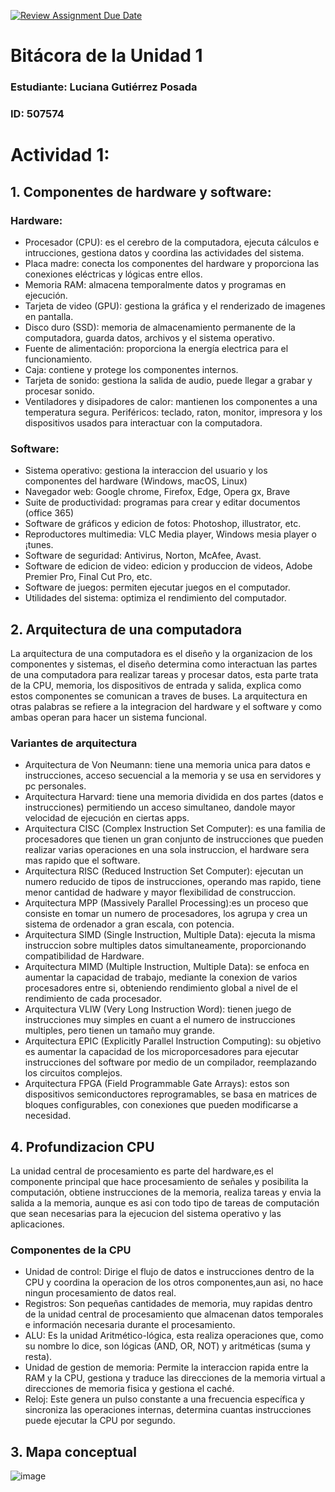 [![Review Assignment Due Date](https://classroom.github.com/assets/deadline-readme-button-22041afd0340ce965d47ae6ef1cefeee28c7c493a6346c4f15d667ab976d596c.svg)](https://classroom.github.com/a/WfEJSxe8)
# Bitácora de la Unidad 1

### Estudiante:  Luciana Gutiérrez Posada
### ID:   507574

# Actividad 1: 
## 1. Componentes de hardware y software:
### Hardware: 
- Procesador (CPU): es el cerebro de la computadora, ejecuta cálculos e intrucciones, gestiona datos y coordina las actividades del sistema. 
- Placa madre: conecta los componentes del hardware y proporciona las conexiones eléctricas y lógicas entre ellos.
- Memoria RAM: almacena temporalmente datos y programas en ejecución.
- Tarjeta de video (GPU): gestiona la gráfica y el renderizado de imagenes en pantalla. 
- Disco duro (SSD): memoria de almacenamiento permanente de la computadora, guarda datos, archivos y el sistema operativo. 
- Fuente de alimentación: proporciona la energía electrica para el funcionamiento. 
- Caja: contiene y protege los componentes internos.
- Tarjeta de sonido: gestiona la salida de audio, puede llegar a grabar y procesar sonido. 
- Ventiladores y disipadores de calor: mantienen los componentes a una temperatura segura. 
Periféricos: teclado, raton, monitor, impresora y los dispositivos usados para interactuar con la computadora.
### Software: 
- Sistema operativo: gestiona la interaccion del usuario y los componentes del hardware (Windows, macOS, Linux)
- Navegador web: Google chrome, Firefox, Edge, Opera gx, Brave
- Suite de productividad: programas para crear y editar documentos (office 365)
- Software de gráficos y edicion de fotos: Photoshop, illustrator, etc.
- Reproductores multimedia: VLC Media player, Windows mesia player o ¡tunes. 
- Software de seguridad: Antivirus, Norton, McAfee, Avast.
- Software de edicion de video: edicion y produccion de videos, Adobe Premier Pro, Final Cut Pro, etc. 
- Software de juegos: permiten ejecutar juegos en el computador.
- Utilidades del sistema: optimiza el rendimiento del computador.

## 2. Arquitectura de una computadora
La arquitectura de una computadora es el diseño y la organizacion de los componentes y sistemas, el diseño determina como interactuan las partes de una computadora para realizar tareas y procesar datos, esta parte trata de la CPU, memoria, los dispositivos de entrada y salida, explica como estos componentes se comunican a traves de buses. La arquitectura en otras palabras se refiere a la integracion del hardware y el software y como ambas operan para hacer un sistema funcional. 
### Variantes de arquitectura
- Arquitectura de Von Neumann: tiene una memoria unica para datos e instrucciones, acceso secuencial a la memoria y se usa en servidores y pc personales.
- Arquitectura Harvard: tiene una memoria dividida en dos partes (datos e instrucciones) permitiendo un acceso simultaneo, dandole mayor velocidad de ejecución en ciertas apps.
- Arquitectura CISC (Complex Instruction Set Computer): es una familia de procesadores que tienen un gran conjunto de instrucciones que pueden realizar varias operaciones en una sola instruccion, el hardware sera mas rapido que el software.
- Arquitectura RISC (Reduced Instruction Set Computer): ejecutan un numero reducido de tipos de instrucciones, operando mas rapido, tiene menor cantidad de hadware y mayor flexibilidad de construccion. 
- Arquitectura MPP (Massively Parallel Processing):es un proceso que consiste en tomar un numero de procesadores, los agrupa y crea un sistema de ordenador a gran escala, con potencia.
- Arquitectura SIMD (Single Instruction, Multiple Data): ejecuta la misma instruccion sobre multiples datos simultaneamente, proporcionando compatibilidad de Hardware.
- Arquitectura MIMD (Multiple Instruction, Multiple Data): se enfoca en aumentar la capacidad de trabajo, mediante la conexion de varios procesadores entre si, obteniendo rendimiento global a nivel de el rendimiento de cada procesador.
- Arquitectura VLIW (Very Long Instruction Word): tienen juego de instrucciones muy simples en cuant a el numero de instrucciones multiples, pero tienen un tamaño muy grande.
- Arquitectura EPIC (Explicitly Parallel Instruction Computing): su objetivo es aumentar la capacidad de los microporcesadores para ejecutar instrucciones del software por medio de un compilador, reemplazando los circuitos complejos.
- Arquitectura FPGA (Field Programmable Gate Arrays): estos son dispositivos semiconductores reprogramables, se basa en matrices de bloques configurables, con conexiones que pueden modificarse a necesidad. 
## 4. Profundizacion CPU
La unidad central de procesamiento es parte del hardware,es el componente principal que hace procesamiento de señales y posibilita la computación, obtiene instrucciones de la memoria, realiza tareas y envia la salida a la memoria, aunque es asi con todo tipo de tareas de computación que sean necesarias para la ejecucion del sistema operativo y las aplicaciones. 
### Componentes de la CPU
- Unidad de control: Dirige el flujo de datos e instrucciones dentro de la CPU y coordina la operacion de los otros componentes,aun asi, no hace ningun procesamiento de datos real.
- Registros: Son pequeñas cantidades de memoria, muy rapidas dentro de la unidad central de procesamiento que almacenan datos temporales e información necesaria durante el procesamiento.
- ALU: Es la unidad Aritmético-lógica, esta realiza operaciones que, como su nombre lo dice, son lógicas (AND, OR, NOT) y aritméticas (suma y resta).
- Unidad de gestion de memoria: Permite la interaccion rapida entre la RAM y la CPU, gestiona y traduce las direcciones de la memoria virtual a direcciones de memoria fisica y gestiona el caché.
- Reloj: Este genera un pulso constante a una frecuencia específica y sincroniza las operaciones internas, determina cuantas instrucciones puede ejecutar la CPU por segundo. 
## 3. Mapa conceptual
![image](https://www.canva.com/design/DAGL--NYLCY/l2M_n9i3kEh13DpOV2SV7w/edit)



